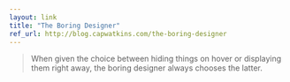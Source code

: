 ```yaml
---
layout: link
title: "The Boring Designer"
ref_url: http://blog.capwatkins.com/the-boring-designer
---
```


> When given the choice between hiding things on hover or displaying them right away, the boring designer always chooses the latter.
